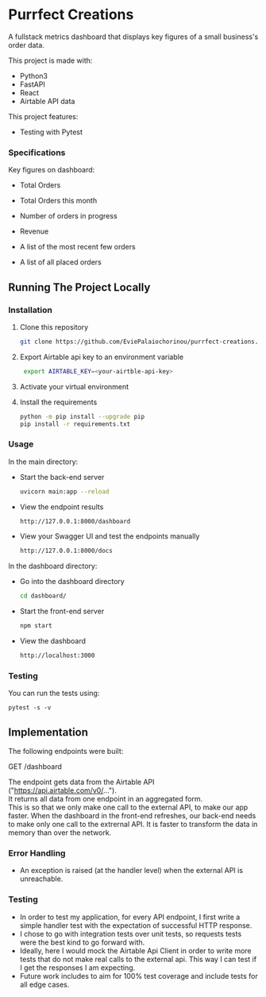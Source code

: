 
# Purrfect Creations

A fullstack metrics dashboard that displays key figures of a small business's order data.  

This project is made with:  
- Python3
- FastAPI
- React
- Airtable API data

This project features:
- Testing with Pytest

### Specifications  

Key figures on dashboard:  

- Total Orders

- Total Orders this month

- Number of orders in progress

- Revenue

- A list of the most recent few orders

- A list of all placed orders

## Running The Project Locally

### Installation

1. Clone this repository  
    ```sh
   git clone https://github.com/EviePalaiochorinou/purrfect-creations.git
   ```
2. Export Airtable api key to an environment variable
   ```sh
    export AIRTABLE_KEY=<your-airtble-api-key>
   ```
2. Activate your virtual environment

3. Install the requirements
   ```sh
   python -m pip install --upgrade pip
   pip install -r requirements.txt
   ```  
    
### Usage

In the main directory:  
- Start the back-end server
  ```sh
  uvicorn main:app --reload
  ```  
- View the endpoint results
  ```sh
  http://127.0.0.1:8000/dashboard
  ``` 
- View your Swagger UI and test the endpoints manually
  ```sh
  http://127.0.0.1:8000/docs
  ``` 
In the dashboard directory:
- Go into the dashboard directory
  ```sh
  cd dashboard/
  ```
- Start the front-end server
  ```sh
  npm start
  ```
- View the dashboard
  ```sh
  http://localhost:3000
  ```
### Testing

You can run the tests using:
```shell script
pytest -s -v
```  

## Implementation  

The following endpoints were built:  

GET /dashboard  

The endpoint gets data from the Airtable API ("https://api.airtable.com/v0/...").  
It returns all data from one endpoint in an aggregated form.  
This is so that we only make one call to the external API, to make our app faster. When the dashboard in the front-end refreshes, our back-end needs to make only one call to the extrernal API. It is faster to transform the data in memory than over the network.

### Error Handling

- An exception is raised (at the handler level) when the external API is unreachable. 

### Testing  

- In order to test my application, for every API endpoint, I first write a simple handler test with the expectation of successful HTTP response.  
- I chose to go with integration tests over unit tests, so requests tests were the best kind to go forward with.   
- Ideally, here I would mock the Airtable Api Client in order to write more tests that do not make real calls to the external api. This way I can test if I get the responses I am expecting.
- Future work includes to aim for 100% test coverage and include tests for all edge cases.  

